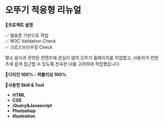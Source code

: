# 오뚜기 적응형 리뉴얼

📝**프로젝트 설명**

✅ 웹표준 기반으로 작업<br>
✅ W3C Validation Check<br>
✅ 크로스브라우징 Check

평소 음식과 관련된 컨텐츠에 관심이 많아 오뚜기 홈페이지를 작업했고, 사용자가 컨텐츠에 쉽게 접근할 수 있도록 친숙한 UI를 고려하여 작업했습니다.

📝**디자인 100% - 퍼블리싱 100%**

📝**사용한 Skill & Tool**

- **HTML**
- **CSS**
- j**Query&Javascript**
- **Photoshop**
- **illustration**
